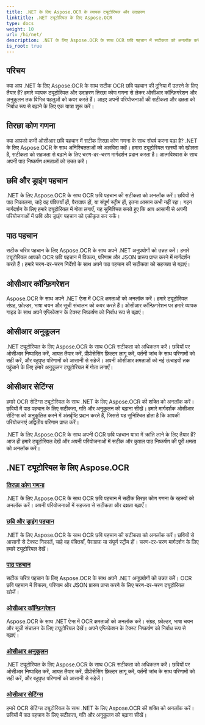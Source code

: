 ```yaml
---
title: .NET के लिए Aspose.OCR के व्यापक ट्यूटोरियल और उदाहरण
linktitle: .NET ट्यूटोरियल के लिए Aspose.OCR
type: docs
weight: 10
url: /hi/net/
description: .NET के लिए Aspose.OCR के साथ OCR छवि पहचान में सटीकता को अनलॉक करें। तिरछा कोण गणना, पाठ पहचान, ओसीआर कॉन्फ़िगरेशन और अनुकूलन पर ट्यूटोरियल देखें।
is_root: true
---
```


## परिचय

क्या आप .NET के लिए Aspose.OCR के साथ सटीक OCR छवि पहचान की दुनिया में उतरने के लिए तैयार हैं? हमारे व्यापक ट्यूटोरियल और उदाहरण तिरछा कोण गणना से लेकर ओसीआर कॉन्फ़िगरेशन और अनुकूलन तक विभिन्न पहलुओं को कवर करते हैं। आइए अपनी परियोजनाओं की सटीकता और दक्षता को निर्बाध रूप से बढ़ाने के लिए एक यात्रा शुरू करें।

## तिरछा कोण गणना

क्या आपको कभी ओसीआर छवि पहचान में सटीक तिरछा कोण गणना के साथ संघर्ष करना पड़ा है? .NET के लिए Aspose.OCR के साथ अनिश्चितताओं को अलविदा कहें। हमारा ट्यूटोरियल रहस्यों को खोलता है, सटीकता को सहजता से बढ़ाने के लिए चरण-दर-चरण मार्गदर्शन प्रदान करता है। आत्मविश्वास के साथ अपनी पाठ निष्कर्षण क्षमताओं को उन्नत करें।

## छवि और ड्राइंग पहचान

.NET के लिए Aspose.OCR के साथ OCR छवि पहचान की सटीकता को अनलॉक करें। छवियों से पाठ निकालना, चाहे वह पंक्तियाँ हों, पैराग्राफ हों, या संपूर्ण स्ट्रीम हों, इतना आसान कभी नहीं रहा। गहन मार्गदर्शन के लिए हमारे ट्यूटोरियल में गोता लगाएँ, यह सुनिश्चित करते हुए कि आप आसानी से अपनी परियोजनाओं में छवि और ड्राइंग पहचान को एकीकृत कर सकें।

## पाठ पहचान

सटीक चरित्र पहचान के लिए Aspose.OCR के साथ अपने .NET अनुप्रयोगों को उन्नत करें। हमारे ट्यूटोरियल आपको OCR छवि पहचान में विकल्प, परिणाम और JSON प्रारूप प्राप्त करने में मार्गदर्शन करते हैं। हमारे चरण-दर-चरण निर्देशों के साथ अपने पाठ पहचान की सटीकता को सहजता से बढ़ाएं।

## ओसीआर कॉन्फ़िगरेशन

Aspose.OCR के साथ अपने .NET ऐप्स में OCR क्षमताओं को अनलॉक करें। हमारे ट्यूटोरियल संग्रह, फ़ोल्डर, भाषा चयन और सूची संचालन को कवर करते हैं। ओसीआर कॉन्फ़िगरेशन पर हमारे व्यापक गाइड के साथ अपने एप्लिकेशन के टेक्स्ट निष्कर्षण को निर्बाध रूप से बढ़ाएं।

## ओसीआर अनुकूलन

.NET ट्यूटोरियल के लिए Aspose.OCR के साथ OCR सटीकता को अधिकतम करें। छवियों पर ओसीआर निष्पादित करें, आयत तैयार करें, प्रीप्रोसेसिंग फ़िल्टर लागू करें, वर्तनी जांच के साथ परिणामों को सही करें, और बहुपृष्ठ परिणामों को आसानी से सहेजें। अपनी ओसीआर क्षमताओं को नई ऊंचाइयों तक पहुंचाने के लिए हमारे अनुकूलन ट्यूटोरियल में गोता लगाएँ।

## ओसीआर सेटिंग्स

हमारे OCR सेटिंग्स ट्यूटोरियल के साथ .NET के लिए Aspose.OCR की शक्ति को अनलॉक करें। छवियों में पाठ पहचान के लिए सटीकता, गति और अनुकूलन को बढ़ाना सीखें। हमारे मार्गदर्शक ओसीआर सेटिंग्स को अनुकूलित करने में अंतर्दृष्टि प्रदान करते हैं, जिससे यह सुनिश्चित होता है कि आपकी परियोजनाएं अद्वितीय परिणाम प्राप्त करें।

.NET के लिए Aspose.OCR के साथ अपनी OCR छवि पहचान यात्रा में क्रांति लाने के लिए तैयार हैं? आज ही हमारे ट्यूटोरियल देखें और अपनी परियोजनाओं में सटीक और कुशल पाठ निष्कर्षण की पूरी क्षमता को अनलॉक करें।

## .NET ट्यूटोरियल के लिए Aspose.OCR
### [तिरछा कोण गणना](./skew-angle-calculation/)
.NET के लिए Aspose.OCR के साथ OCR छवि पहचान में सटीक तिरछा कोण गणना के रहस्यों को अनलॉक करें। अपनी परियोजनाओं में सहजता से सटीकता और दक्षता बढ़ाएँ।
### [छवि और ड्राइंग पहचान](./image-and-drawing-recognition/)
.NET के लिए Aspose.OCR के साथ OCR छवि पहचान की सटीकता को अनलॉक करें। छवियों से आसानी से टेक्स्ट निकालें, चाहे वह पंक्तियाँ, पैराग्राफ या संपूर्ण स्ट्रीम हों। चरण-दर-चरण मार्गदर्शन के लिए हमारे ट्यूटोरियल देखें।
### [पाठ पहचान](./text-recognition/)
सटीक चरित्र पहचान के लिए Aspose.OCR के साथ अपने .NET अनुप्रयोगों को उन्नत करें। OCR छवि पहचान में विकल्प, परिणाम और JSON प्रारूप प्राप्त करने के लिए चरण-दर-चरण ट्यूटोरियल खोजें।
### [ओसीआर कॉन्फ़िगरेशन](./ocr-configuration/)
Aspose.OCR के साथ .NET ऐप्स में OCR क्षमताओं को अनलॉक करें। संग्रह, फ़ोल्डर, भाषा चयन और सूची संचालन के लिए ट्यूटोरियल देखें। अपने एप्लिकेशन के टेक्स्ट निष्कर्षण को निर्बाध रूप से बढ़ाएं।
### [ओसीआर अनुकूलन](./ocr-optimization/)
.NET ट्यूटोरियल के लिए Aspose.OCR के साथ OCR सटीकता को अधिकतम करें। छवियों पर ओसीआर निष्पादित करें, आयत तैयार करें, प्रीप्रोसेसिंग फ़िल्टर लागू करें, वर्तनी जांच के साथ परिणामों को सही करें, और बहुपृष्ठ परिणामों को आसानी से सहेजें।
### [ओसीआर सेटिंग्स](./ocr-settings/)
हमारे OCR सेटिंग्स ट्यूटोरियल के साथ .NET के लिए Aspose.OCR की शक्ति को अनलॉक करें। छवियों में पाठ पहचान के लिए सटीकता, गति और अनुकूलन को बढ़ाना सीखें।